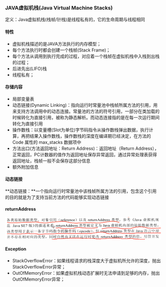 ### JAVA虚拟机栈\(Java Virtual Machine Stacks\)

定义：Java虚拟机栈\(栈帧/针栈\)是线程私有的，它的生命周期与线程相同

#### 特性

* 虚拟机栈描述的是JAVA方法执行的内存模型；
* 每个方法执行时都会创建一个栈帧\(Stack Frame\)；
* 每个方法从调用到执行完成的过程，对应着一个栈帧在虚拟机栈中入栈到出栈的过程；
* 后进先出\(LIFO\)栈
* 线程私有；

#### 存储内容

* 局部变量表
* 动态链接\(Dynamic Linking\)：指向运行时常量池中栈帧所属方法的引用，用来支持方法调用中的动态连接。常量池的方法的符号引用，一部分在类加载的时候转化为直接引用，被称为静态解析。而动态连接指的是在每一次运行期间转化为直接引用
* 操作数栈：以变量槽\(Slot为单位\)字节码指令从操作数栈弹出数据，执行计算，再把结果入操作数栈，操作数栈的深度在编译期已经决定，在方法的 Code 属性的 max\_stacks 数据项中
* 方法出口\(方法返回地址：Return Address\)：返回地址（Return Address），正常返回，PC计数器的值作为返回地址保存异常返回，通过异常处理表获得返回地址，栈帧一般不会保存这部分信息
* 额外附加信息

#### 动态链接

**动态链接：**一个指向运行时常量池中该栈帧所属方法的引用，包含这个引用的目的就是为了支持当前方法的代码能够实现动态链接

#### returnAddress

![](/assets/20170807090817.png)

#### Exception

* StackOverflowError：如果线程请求的栈深度大于虚拟机所允许的深度，抛出StackOverflowError异常；
* OutOfMemoryError：如果虚拟机栈动态扩展时无法申请到足够的内存，抛出OutOfMemoryError异常；



